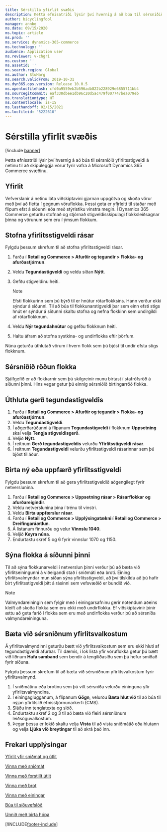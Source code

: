 ```yaml
---
title: Sérstilla yfirlit svæðis
description: Þetta efnisatriði lýsir því hvernig á að búa til sérsniðið yfirlitsstigveldi á netinu til að skipuleggja vörur fyrir vafra á Microsoft Dynamics 365 Commerce svæðinu.
author: bicyclingfool
manager: annbe
ms.date: 09/15/2020
ms.topic: article
ms.prod: ''
ms.service: dynamics-365-commerce
ms.technology: ''
audience: Application user
ms.reviewer: v-chgri
ms.custom: ''
ms.assetid: ''
ms.search.region: Global
ms.author: StuHarg
ms.search.validFrom: 2019-10-31
ms.dyn365.ops.version: Release 10.0.5
ms.openlocfilehash: cfd0a9559eb2b596adb822b228929e6855711bb4
ms.sourcegitcommit: eaf330dbee1db96c20d5ac479f007747bea079eb
ms.translationtype: HT
ms.contentlocale: is-IS
ms.lasthandoff: 02/15/2021
ms.locfileid: "5222610"
---
```

# <a name="customize-site-navigation"></a>Sérstilla yfirlit svæðis


[!include [banner](includes/banner.md)]

Þetta efnisatriði lýsir því hvernig á að búa til sérsniðið yfirlitsstigveldi á netinu til að skipuleggja vörur fyrir vafra á Microsoft Dynamics 365 Commerce svæðinu.

## <a name="overview"></a>Yfirlit

Vefverslanir á netinu láta viðskiptavini gjarnan uppgötva og skoða vörur með því að fletta í gegnum vöruflokka. Þessi geta er yfirleitt til staðar með flipum efst á síðunni eða með stýristiku vinstra megin. Í Dynamics 365 Commerce geturðu stofnað og stjórnað stigveldisskipulagi flokksleiðsagnar þinna og vörunum sem eru í ýmsum flokkum.

## <a name="create-a-channel-navigation-hierarchy"></a>Stofna yfirlitsstigveldi rásar

Fylgdu þessum skrefum til að stofna yfirlitsstigveldi rásar.

1. Farðu í **Retail og Commerce \> Afurðir og tegundir \> Flokka- og afurðastjórnun**.
1. Veldu **Tegundastigveldi** og veldu síðan **Nýtt**.
1. Gefðu stigveldinu heiti.

    > [!NOTE]
    > Efsti flokkurinn sem þú býrð til er hnútur rótarflokksins. Hann verður ekki sýndur á síðunni. Til að búa til flokkunarstigveldi þar sem einn efsti stigs hnút er sýndur á síðunni skaltu stofna og nefna flokkinn sem undirgildi af rótarflokknum.

1. Veldu **Nýr tegundahnútur** og gefðu flokknum heiti.
1. Haltu áfram að stofna systkina- og undirflokka eftir þörfum.

Núna geturðu úthlutað vörum í hvern flokk sem þú bjóst til undir efsta stigs flokknum.

## <a name="customize-the-order-of-categories"></a>Sérsniðið röðun flokka

Sjálfgefið er að flokkarnir sem þú skilgreinir munu birtast í stafrófsröð á síðunni þinni. Hins vegar getur þú einnig sérsniðið birtingarröð flokka.

## <a name="assign-a-category-hierarchy-type"></a>Úthluta gerð tegundastigveldis

1. Farðu í **Retail og Commerce \> Afurðir og tegundir \> Flokka- og afurðastjórnun**.
1. Veldu **Tegundastigveldi**.
1. Í aðgerðarúðunni á flipanum **Tegundastigveldi** í flokknum **Uppsetning** skal velja **Tengja stigveldisgerð**.
1. Veljið **Nýtt**.
1. Í reitnum **Gerð tegundastigveldis** velurðu **Yfirlitsstigveldi rásar**.
1. Í reitnum **Tegundastigveldi** velurðu yfirlitsstigveldi rásarinnar sem þú bjóst til áður.

## <a name="publish-new-or-updated-navigation-hierarchies"></a>Birta ný eða uppfærð yfirlitsstigveldi

Fylgdu þessum skrefum til að gera yfirlitsstigveldið aðgengilegt fyrir netverslunina.

1. Farðu í **Retail og Commerce \> Uppsetning rásar \> Rásarflokkar og afurðareigindir**.
1. Veldu netverslunina þína í trénu til vinstri.
1. Veldu **Birta uppfærslur rásar**.
1. Farðu í **Retail og Commerce \> Upplýsingatækni í Retail og Commerce \> Dreifingaráætlun**.
1. Á listanum finnurðu og velur **Vinnslu 1040**.
1. Veljið **Keyra núna**.
1. Endurtaktu skref 5 og 6 fyrir vinnslur 1070 og 1150.

## <a name="show-categories-on-your-site"></a>Sýna flokka á síðunni þinni

Til að sýna flokkunarveldi í netverslun þinni verður þú að bæta við yfirlitseiningunni á viðeigandi stað í sniðmáti eða broti. Eining yfirlitsvalmyndar mun síðan sýna yfirlitsstigveldi, að því tilskildu að þú hafir birt yfirlitsstigveldi þitt á rásinni sem vefsvæðið er bundið við.

> [!NOTE]
> Valmyndareiningin sem fylgir með í einingarsafninu gerir notendum aðeins kleift að skoða flokka sem eru ekki með undirflokka. Ef viðskiptavinir þínir ættu að geta farið í flokka sem eru með undirflokka verður þú að sérsníða valmyndareininguna.

## <a name="add-custom-navigation-options"></a>Bæta við sérsniðnum yfirlitsvalkostum

Á yfirlitsvalmyndinni geturðu bætt við yfirlitsvalkostum sem eru ekki hluti af tegundastigveldi afurðar. Til dæmis, í lok lista yfir vöruflokka getur þú bætt við liðnum **Hafa samband** sem bendir á tengiliðasíðu sem þú hefur smíðað fyrir síðuna.

Fylgdu þessum skrefum til að bæta við sérsniðnum yfirlitsvalkostum fyrir yfirlitsvalmynd.

1. Í sniðmátinu eða brotinu sem þú vilt sérsníða velurðu eininguna yfir yfirlitsvalmyndina.
1. Í einingaglugganum, á flipanum **Gögn**, velurðu **Bæta hlut við** til að búa til nýjan yfirlitslið efnisstjórnunarkerfi (CMS).
1. Sláðu inn tenglatexta og slóð.
1. Endurtaktu skref 2 og 3 til að bæta við fleiri sérsniðnum leiðsöguvalkostum.
1. Þegar þessu er lokið skaltu velja **Vista** til að vista sniðmátið eða hlutann og velja **Ljúka við breytingar** til að skrá það inn.

## <a name="additional-resources"></a>Frekari upplýsingar

[Yfirlit yfir sniðmát og útlit](templates-layouts-overview.md)

[Vinna með sniðmát](work-with-templates.md)

[Vinna með forstillt útlit](work-with-layouts.md)

[Vinna með brot](work-with-fragments.md)

[Vinna með einingar](work-with-modules.md)

[Búa til síðuvefslóð](create-page-url.md)

[Unnið með birta hópa](publish-groups.md)


[!INCLUDE[footer-include](../includes/footer-banner.md)]